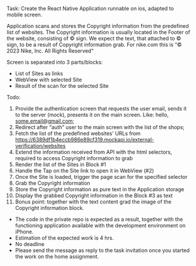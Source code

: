 Task: Create the React Native Application runnable on ios, adapted to mobile screen.

Application scans and stores the Copyright information from the predefined list of websites. The Copyright information
is usually located in the Footer of the website, consisting of © sign. We expect the text, that attached to © sign, to
be a result of Copyright information grab. For nike.com this is “© 2023 Nike, Inc. All Rights Reserved“

Screen is separated into 3 parts/blocks:

- List of Sites as links
- WebView with selected Site
- Result of the scan for the selected Site

Todo:

1. Provide the authentication screen that requests the user email, sends it to the server (mock), presents it on the
   main screen. Like: hello, some.email@gmail.com;
2. Redirect after “auth” user to the main screen with the list of the shops;
3. Fetch the list of the predefined websites' URLs
   from https://6389df1b4eccb986e89cf319.mockapi.io/external-verification/websites
4. Extend the information received from API with the html selectors, required to access Copyright information to grab
5. Render the list of the Sites in Block #1
6. Handle the Tap on the Site link to open it in WebView (#2)
7. Once the Site is loaded, trigger the page scan for the specified selector
8. Grab the Copyright information
9. Store the Copyright information as pure text in the Application storage
10. Display the grabbed Copyright information in the Block #3 as text
11. Bonus point: together with the text content grad the image of the Copyright information block.

- The code in the private repo is expected as a result, together with the functioning application available with the
  development environment on iPhone.
- Estimation of the expected work is 4 hrs.
- No deadline
- Please send the message as reply to the task invitation once you started the work on the home assignment.
